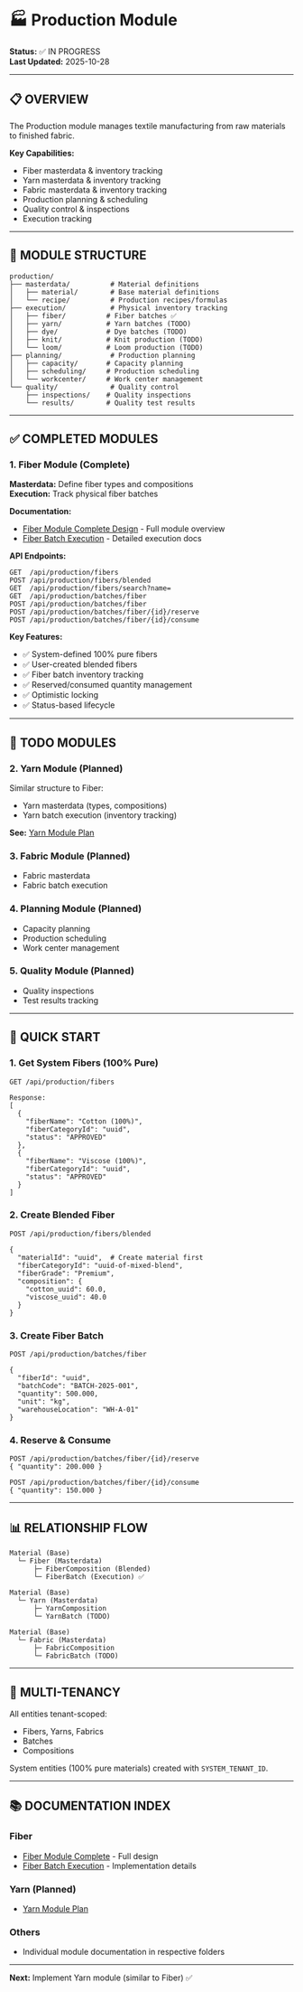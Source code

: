 # 🏭 Production Module

**Status:** ✅ IN PROGRESS  
**Last Updated:** 2025-10-28

---

## 📋 OVERVIEW

The Production module manages textile manufacturing from raw materials to finished fabric.

**Key Capabilities:**

- Fiber masterdata & inventory tracking
- Yarn masterdata & inventory tracking
- Fabric masterdata & inventory tracking
- Production planning & scheduling
- Quality control & inspections
- Execution tracking

---

## 🧭 MODULE STRUCTURE

```
production/
├── masterdata/          # Material definitions
│   ├── material/        # Base material definitions
│   └── recipe/          # Production recipes/formulas
├── execution/           # Physical inventory tracking
│   ├── fiber/          # Fiber batches ✅
│   ├── yarn/           # Yarn batches (TODO)
│   ├── dye/            # Dye batches (TODO)
│   ├── knit/           # Knit production (TODO)
│   └── loom/           # Loom production (TODO)
├── planning/            # Production planning
│   ├── capacity/       # Capacity planning
│   ├── scheduling/     # Production scheduling
│   └── workcenter/     # Work center management
└── quality/             # Quality control
    ├── inspections/    # Quality inspections
    └── results/        # Quality test results
```

---

## ✅ COMPLETED MODULES

### 1. Fiber Module (Complete)

**Masterdata:** Define fiber types and compositions  
**Execution:** Track physical fiber batches

**Documentation:**

- [Fiber Module Complete Design](./FIBER_MODULE_COMPLETE.md) - Full module overview
- [Fiber Batch Execution](./execution/EXECUTION_FIBER_BATCH.md) - Detailed execution docs

**API Endpoints:**

```http
GET  /api/production/fibers
POST /api/production/fibers/blended
GET  /api/production/fibers/search?name=
GET  /api/production/batches/fiber
POST /api/production/batches/fiber
POST /api/production/batches/fiber/{id}/reserve
POST /api/production/batches/fiber/{id}/consume
```

**Key Features:**

- ✅ System-defined 100% pure fibers
- ✅ User-created blended fibers
- ✅ Fiber batch inventory tracking
- ✅ Reserved/consumed quantity management
- ✅ Optimistic locking
- ✅ Status-based lifecycle

---

## 🚧 TODO MODULES

### 2. Yarn Module (Planned)

Similar structure to Fiber:

- Yarn masterdata (types, compositions)
- Yarn batch execution (inventory tracking)

**See:** [Yarn Module Plan](./YARN_MODULE_PLAN.md)

### 3. Fabric Module (Planned)

- Fabric masterdata
- Fabric batch execution

### 4. Planning Module (Planned)

- Capacity planning
- Production scheduling
- Work center management

### 5. Quality Module (Planned)

- Quality inspections
- Test results tracking

---

## 🎯 QUICK START

### 1. Get System Fibers (100% Pure)

```http
GET /api/production/fibers

Response:
[
  {
    "fiberName": "Cotton (100%)",
    "fiberCategoryId": "uuid",
    "status": "APPROVED"
  },
  {
    "fiberName": "Viscose (100%)",
    "fiberCategoryId": "uuid",
    "status": "APPROVED"
  }
]
```

### 2. Create Blended Fiber

```http
POST /api/production/fibers/blended

{
  "materialId": "uuid",  # Create material first
  "fiberCategoryId": "uuid-of-mixed-blend",
  "fiberGrade": "Premium",
  "composition": {
    "cotton_uuid": 60.0,
    "viscose_uuid": 40.0
  }
}
```

### 3. Create Fiber Batch

```http
POST /api/production/batches/fiber

{
  "fiberId": "uuid",
  "batchCode": "BATCH-2025-001",
  "quantity": 500.000,
  "unit": "kg",
  "warehouseLocation": "WH-A-01"
}
```

### 4. Reserve & Consume

```http
POST /api/production/batches/fiber/{id}/reserve
{ "quantity": 200.000 }

POST /api/production/batches/fiber/{id}/consume
{ "quantity": 150.000 }
```

---

## 📊 RELATIONSHIP FLOW

```
Material (Base)
  └─ Fiber (Masterdata)
      ├─ FiberComposition (Blended)
      └─ FiberBatch (Execution) ✅

Material (Base)
  └─ Yarn (Masterdata)
      ├─ YarnComposition
      └─ YarnBatch (TODO)

Material (Base)
  └─ Fabric (Masterdata)
      ├─ FabricComposition
      └─ FabricBatch (TODO)
```

---

## 🔐 MULTI-TENANCY

All entities tenant-scoped:

- Fibers, Yarns, Fabrics
- Batches
- Compositions

System entities (100% pure materials) created with `SYSTEM_TENANT_ID`.

---

## 📚 DOCUMENTATION INDEX

### Fiber

- [Fiber Module Complete](./FIBER_MODULE_COMPLETE.md) - Full design
- [Fiber Batch Execution](./execution/EXECUTION_FIBER_BATCH.md) - Implementation details

### Yarn (Planned)

- [Yarn Module Plan](./YARN_MODULE_PLAN.md)

### Others

- Individual module documentation in respective folders

---

**Next:** Implement Yarn module (similar to Fiber) ✅
